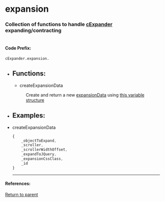 # <a id="title"/> expansion
### <a id="description"/> Collection of functions to handle [cExpander](../README.md) expanding/contracting
#

#### <a id="codeprefix"/> Code Prefix:
    cExpander.expansion.
	

* <a id="functions"/> <h2> Functions: </h2>

	* <a id="createexpansiondata"/> createExpansionData <p style="padding-left: 20px;"> Create and return a new [expansionData](expansionData.md) using [this variable structure](#createexpansiondataexample) </p>
  
* <a id="examples"/> <h2> Examples: </h2>

 * <a id="createexpansiondata"/>
	createExpansionData

	```Javascript
	{
		_objectToExpand,
		_scroller,
		_scrollerWidthOffset,
		_expandToJQuery,
		_expansionCssClass,
		_id
	}
	```
	<hr>
#### References: 
  
[Return to parent](/README.md)